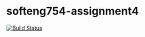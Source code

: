# softeng754-assignment4

[![Build Status](https://travis-ci.com/bche722/softeng754-assignment4.svg?token=q4o89aVkyCzetnj9hANV&branch=master)](https://travis-ci.com/bche722/softeng754-assignment4)
